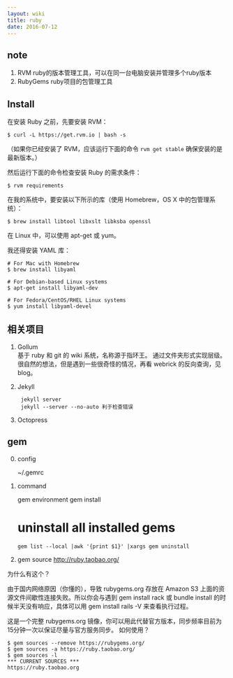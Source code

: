 ```yaml
---
layout: wiki
title: ruby
date: 2016-07-12
---
```


## note

1. RVM ruby的版本管理工具，可以在同一台电脑安装并管理多个ruby版本
2. RubyGems ruby项目的包管理工具

## Install
在安装 Ruby 之前，先要安装 RVM：

    $ curl -L https://get.rvm.io | bash -s
（如果你已经安装了 RVM，应该运行下面的命令 `rvm get stable`
确保安装的是最新版本。）

然后运行下面的命令检查安装 Ruby 的需求条件：

    $ rvm requirements
在我的系统中，要安装以下所示的库（使用 Homebrew，OS X 中的包管理系统）：

    $ brew install libtool libxslt libksba openssl
在 Linux 中，可以使用 apt-get 或 yum。

我还得安装 YAML 库：

    # For Mac with Homebrew
    $ brew install libyaml
    
    # For Debian-based Linux systems
    $ apt-get install libyaml-dev
    
    # For Fedora/CentOS/RHEL Linux systems
    $ yum install libyaml-devel


## 相关项目
1. Gollum  
基于 ruby 和 git 的 wiki 系统，名称源于指环王。 通过文件夹形式实现层级。很自然的想法，但是遇到一些很奇怪的情况，再看 webrick 的反向查询，见blog。

2. Jekyll

        jekyll server
        jekyll --server --no-auto 利于检查错误

3. Octopress

## gem
0. config

    ~/.gemrc

1. command

    gem environment
    gem install
    # uninstall all installed gems
    `gem list --local |awk '{print $1}' |xargs gem uninstall`

2. gem source 
http://ruby.taobao.org/

为什么有这个？

由于国内网络原因（你懂的），导致 rubygems.org 存放在 Amazon S3 上面的资源文件间歇性连接失败。所以你会与遇到 gem install rack 或 bundle install 的时候半天没有响应，具体可以用 gem install rails -V 来查看执行过程。

这是一个完整 rubygems.org 镜像，你可以用此代替官方版本，同步频率目前为15分钟一次以保证尽量与官方服务同步。
如何使用？

    $ gem sources --remove https://rubygems.org/
    $ gem sources -a https://ruby.taobao.org/
    $ gem sources -l
    *** CURRENT SOURCES ***
    https://ruby.taobao.org

